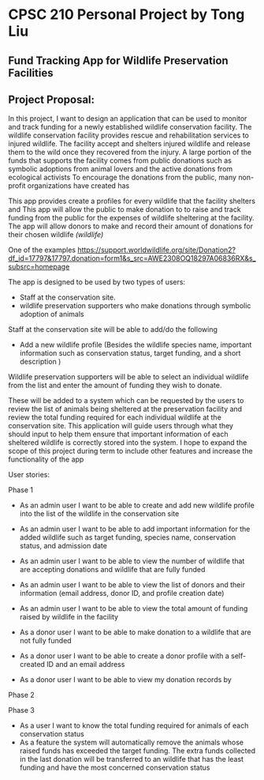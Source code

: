 # CPSC 210 Personal Project by Tong Liu
## Fund Tracking App for Wildlife Preservation Facilities
## Project Proposal:

In this project, I want to design an application that can be used to monitor and track funding for a newly established wildlife conservation facility. 
The wildlife conservation facility provides rescue and rehabilitation services to injured wildlife. The facility accept and shelters injured wildlife and release them to the wild once
they recovered from the injury. A large portion of the funds that supports the facility comes from public donations such as symbolic adoptions from animal lovers and the active donations from ecological activists
To encourage the donations from the public, many non-profit organizations have created  has 

This app provides create a profiles for every wildlife that the facility shelters 
and This app will allow the public to make donation to to raise and track funding from the public for the expenses of wildlife sheltering at the facility. The app will allow donors to make and record their amount of donations for their chosen wildlife *(wildlife)*

One of the examples  https://support.worldwildlife.org/site/Donation2?df_id=17797&17797.donation=form1&s_src=AWE2308OQ18297A06836RX&s_subsrc=homepage


The app is designed to be used by two types of users:
- Staff at the conservation site.  
- wildlife preservation supporters who make donations through symbolic adoption of animals




Staff at the conservation site will be able to add/do the following
- Add a new wildlife profile (Besides the wildlife species name, important information such as conservation status, target funding, and a short description  )



Wildlife preservation supporters will be able to select an individual wildlife from the list and enter the amount of funding they wish to donate.

These will be added to a system which can be requested by the users to review the list of animals being sheltered at the preservation facility and review the total funding required for each individual wildlife at the conservation site. This application will guide users through what they should input to help them ensure that important information of each sheltered wildlife is correctly stored into the system. I hope to expand the scope of this project during term to include other features and increase the functionality of the app

User stories:

Phase 1


- As an admin user I want to be able to create and add new wildlife profile into the list of the wildlife in the conservation site
- As an admin user I want to be able to add important information for the added wildlife such as target funding, species name, conservation status, and admission date
- As an admin user I want to be able to view the number of wildlife that are accepting donations and wildlife that are fully funded
- As an admin user I want to be able to view the list of donors and their information (email address, donor ID, and profile creation date)
- As an admin user I want to be able to view the total amount of funding raised by wildlife in the facility

- As a donor user I want to be able to make donation to a wildlife that are not fully funded
- As a donor user I want to be able to create a donor profile with a self-created ID and an email address
- As a donor user I want to be able to view my donation records by 

Phase 2


Phase 3

- As a user I want to know the total funding required for animals of each conservation status
- As a feature the system will automatically remove the animals whose raised funds has exceeded the target funding. The extra funds collected in the last donation will be transferred to an wildlife that has the least funding and have the most concerned conservation status



